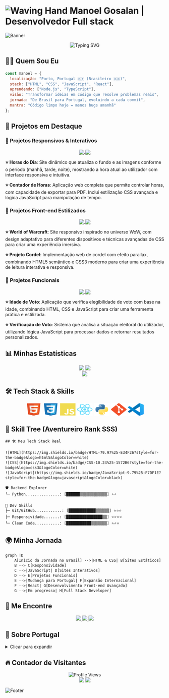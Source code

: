 # <img src="https://raw.githubusercontent.com/Tarikul-Islam-Anik/Animated-Fluent-Emojis/master/Emojis/Hand%20gestures/Waving%20Hand.png" alt="Waving Hand" width="35" height="35" /> Manoel Gosalan | Desenvolvedor Full stack

![Banner](https://capsule-render.vercel.app/api?type=waving&color=0:8257E6,100:FF0080&height=200&section=header&text=Manoel%20Gosalan&fontSize=50&animation=fadeIn&fontAlignY=38&desc=Full%20Stack%20Developer%20|%20Brasil%20→%20Portugal&descAlignY=55&descAlign=62)

<div align="center">
  <img src="https://readme-typing-svg.demolab.com?font=Fira+Code&weight=600&size=22&pause=1000&color=36BCF7FF&center=true&vCenter=true&random=false&width=435&lines=Hello+World!+%F0%9F%8C%8E;Frontend+Developer+%F0%9F%92%BB;C%C3%B3digo+limpo%2C+interfaces+top+%F0%9F%94%A5;Always+learning+%F0%9F%93%9A;Rank+SSS+Adventurer+%F0%9F%8E%AE" alt="Typing SVG" />
</div>

## 🧙‍♂️ Quem Sou Eu

```javascript
const manoel = {
  localização: "Porto, Portugal 🇵🇹 (Brasileiro 🇧🇷)",
  stack: ["HTML", "CSS", "JavaScript", "React"],
  aprendendo: ["Node.js", "TypeScript"],
  visão: "Transformar ideias em código que resolve problemas reais",
  jornada: "De Brasil para Portugal, evoluindo a cada commit",
  mantra: "Código limpo hoje = menos bugs amanhã"
};
```

## 🚀 Projetos em Destaque

### 📱 Projetos Responsivos & Interativos

<div align="center">
  <a href="https://mgosalan-dev.github.io/horas-do-dia" title="Ver Site horas-do-dia">
    <img align="center" src="https://github-readme-stats.vercel.app/api/pin/?username=mgosalan-dev&repo=horas-do-dia&theme=tokyonight" />
  </a>
  <a href="https://mgosalan-dev.github.io/Contador-de-Horas" title="Ver Site Contador-de-Horas">
    <img align="center" src="https://github-readme-stats.vercel.app/api/pin/?username=mgosalan-dev&repo=Contador-de-Horas&theme=tokyonight" />
  </a>
</div>

**⭐ Horas do Dia**: Site dinâmico que atualiza o fundo e as imagens conforme o período (manhã, tarde, noite), mostrando a hora atual ao utilizador com interface responsiva e intuitiva.

**⭐ Contador de Horas**: Aplicação web completa que permite controlar horas, com capacidade de exportar para PDF. Inclui estilização CSS avançada e lógica JavaScript para manipulação de tempo.

### 🎨 Projetos Front-end Estilizados

<div align="center">
  <a href="https://mgosalan-dev.github.io/World-Of-Warcraft" title="Ver site World-Of-Wacraft">
    <img align="center" src="https://github-readme-stats.vercel.app/api/pin/?username=mgosalan-dev&repo=World-Of-Warcraft&theme=tokyonight" />
  </a>
  <a href="https://mgosalan-dev.github.io/Cordel/" title="Ver site Cordel">
  <img align="center" src="https://github-readme-stats.vercel.app/api/pin/?username=mgosalan-dev&repo=Cordel&theme=tokyonight" />
</a>

  </a>
</div>

**⭐ World of Warcraft**: Site responsivo inspirado no universo WoW, com design adaptativo para diferentes dispositivos e técnicas avançadas de CSS para criar uma experiência imersiva.

**⭐ Projeto Cordel**: Implementação web de cordel com efeito parallax, combinando HTML5 semântico e CSS3 moderno para criar uma experiência de leitura interativa e responsiva.

### 🧠 Projetos Funcionais

<div align="center">
  <a href="https://github.com/mgosalan-dev/Idade-de-Voto-e-Alistamento">
    <img align="center" src="https://github-readme-stats.vercel.app/api/pin/?username=mgosalan-dev&repo=Idade-de-Voto-e-Alistamento&theme=tokyonight" />
  </a>
  <a href="https://github.com/mgosalan-dev/verificacao-de-voto">
    <img align="center" src="https://github-readme-stats.vercel.app/api/pin/?username=mgosalan-dev&repo=verificacao-de-voto&theme=tokyonight" />
  </a>
</div>

**⭐ Idade de Voto**: Aplicação que verifica elegibilidade de voto com base na idade, combinando HTML, CSS e JavaScript para criar uma ferramenta prática e estilizada.

**⭐ Verificação de Voto**: Sistema que analisa a situação eleitoral do utilizador, utilizando lógica JavaScript para processar dados e retornar resultados personalizados.

## 📊 Minhas Estatísticas

<div align="center">
  <img height="180em" src="https://github-readme-stats.vercel.app/api?username=mgosalan-dev&show_icons=true&theme=tokyonight&include_all_commits=true&count_private=true&hide_border=true"/>
  <img height="180em" src="https://github-readme-streak-stats.herokuapp.com/?user=mgosalan-dev&theme=tokyonight&hide_border=true"/>
</div>

<div align="center">
  <img height="180em" src="https://github-readme-stats.vercel.app/api/top-langs/?username=mgosalan-dev&layout=compact&langs_count=7&theme=tokyonight&hide_border=true"/>
</div>

## 🛠️ Tech Stack & Skills

<div align="center" style="display: inline_block">
  <img align="center" alt="HTML" height="40" width="50" src="https://raw.githubusercontent.com/devicons/devicon/master/icons/html5/html5-original.svg">
  <img align="center" alt="CSS" height="40" width="50" src="https://raw.githubusercontent.com/devicons/devicon/master/icons/css3/css3-original.svg">
  <img align="center" alt="JavaScript" height="40" width="50" src="https://raw.githubusercontent.com/devicons/devicon/master/icons/javascript/javascript-plain.svg">
  <img align="center" alt="React" height="40" width="50" src="https://raw.githubusercontent.com/devicons/devicon/master/icons/react/react-original.svg">
  <img align="center" alt="Python" height="40" width="50" src="https://raw.githubusercontent.com/devicons/devicon/master/icons/python/python-original.svg">
  <img align="center" alt="Git" height="40" width="50" src="https://raw.githubusercontent.com/devicons/devicon/master/icons/git/git-original.svg">
  <img align="center" alt="VSCode" height="40" width="50" src="https://raw.githubusercontent.com/devicons/devicon/master/icons/vscode/vscode-original.svg">
</div>

## 🌟 Skill Tree (Aventureiro Rank SSS)

```
## 🛠️ Meu Tech Stack Real

![HTML](https://img.shields.io/badge/HTML-79.97%25-E34F26?style=for-the-badge&logo=html5&logoColor=white)
![CSS](https://img.shields.io/badge/CSS-10.24%25-1572B6?style=for-the-badge&logo=css3&logoColor=white)
![JavaScript](https://img.shields.io/badge/JavaScript-9.79%25-F7DF1E?style=for-the-badge&logo=javascript&logoColor=black)

🛡️ Backend Explorer
└─ Python...............: [██████▒▒▒▒▒▒▒▒▒▒▒▒] ⭐⭐

🧙 Dev Skills
├─ Git/GitHub............: [████████████▒▒▒▒▒▒] ⭐⭐⭐
├─ Responsividade.......: [████████████████▒▒] ⭐⭐⭐⭐
└─ Clean Code...........: [███████████▒▒▒▒▒▒▒] ⭐⭐⭐
```

## 🌍 Minha Jornada

```mermaid
graph TD
    A[Início da Jornada no Brasil] -->|HTML & CSS| B[Sites Estáticos]
    B --> C[Responsividade]
    C -->|JavaScript| D[Sites Interativos]
    D --> E[Projetos Funcionais]
    E -->|Mudança para Portugal| F[Expansão Internacional]
    F -->|React| G[Desenvolvimento Front-end Avançado]
    G -->|Em progresso| H[Full Stack Developer]
```

## 📱 Me Encontre

<div align="center">
  <a href="https://instagram.com/manoel_lidio_gosalan" target="_blank">
    <img src="https://img.shields.io/badge/-Instagram-05122A?style=for-the-badge&logo=instagram&logoColor=E4405F">
  </a>
  <a href="https://www.linkedin.com/in/manoel-lidio-gosalan-dos-santos-6954a7263/" target="_blank">
    <img src="https://img.shields.io/badge/-LinkedIn-05122A?style=for-the-badge&logo=linkedin&logoColor=0A66C2">
  </a>
  <a href="mailto:mgosalan.dev@gmail.com" target="_blank">
    <img src="https://img.shields.io/badge/-Gmail-05122A?style=for-the-badge&logo=gmail&logoColor=EA4335">
  </a>
</div>

## 📌 Sobre Portugal

<details>
  <summary>Clicar para expandir</summary>
  
  Atualmente baseado em Porto, Portugal 🇵🇹, estou a expandir meus horizontes profissionais enquanto trago comigo todo o conhecimento e criatividade brasileira. Busco oportunidades para aplicar minhas habilidades no mercado europeu, mantendo as raízes e o estilo de desenvolvimento que aprendi no Brasil.
  
  **Por que Portugal?**
  - Mercado tech em expansão
  - Comunidade de desenvolvedores internacional
  - Qualidade de vida para profissionais de tecnologia
  - Ponte entre culturas brasileira e europeia

</details>

## 🔥 Contador de Visitantes

<div align="center">
  <img src="https://komarev.com/ghpvc/?username=mgosalan-dev&color=blueviolet&style=for-the-badge" alt="Profile Views" />
</div>

<div align="center">
  <img src="https://forthebadge.com/images/badges/built-with-love.svg" />
  <img src="https://forthebadge.com/images/badges/powered-by-coffee.svg" />
</div>

![Footer](https://capsule-render.vercel.app/api?type=waving&color=0:8257E6,100:FF0080&height=120&section=footer)
